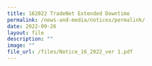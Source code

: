 ```yaml
---
title: 162022 TradeNet Extended Downtime
permalink: /news-and-media/notices/permalink/
date: 2022-09-26
layout: file
description: ""
image: ""
file_url: /files/Notice_16_2022_ver 1.pdf
---
```

